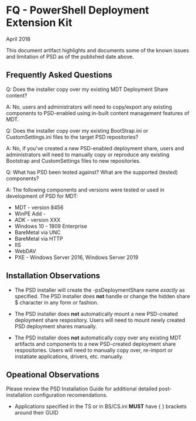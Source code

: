 # FQ - PowerShell Deployment Extension Kit
April 2018

This document artifact highlights and documents some of the known issues and limitation of PSD as of the published date above. 

## Frequently Asked Questions
Q: Does the installer copy over my existing MDT Deployment Share content?

A: No, users and administrators will need to copy/export any existing components to PSD-enabled using in-built content management features of MDT.

Q: Does the installer copy over my existing BootStrap.ini or CustomSettings.ini files to the target PSD repositories?

A: No, if you've created a new PSD-enabled deployment share, users and administrators will need to manually copy or reproduce any existing Bootstrap and CustomSettings files to new repositories.

Q: What has PSD been tested against? What are the supported (tested) components?

A: The following components and versions were tested or used in development of PSD for MDT:
- MDT - version 8456
- WinPE Add - 
- ADK - version XXX
- Windows 10 - 1809 Enterprise
- BareMetal via UNC
- BareMetal via HTTP
- IIS 
- WebDAV
- PXE - Windows Server 2016, Windows Server 2019

## Installation Observations

- The PSD installer will create the -psDeploymentShare name *exactly* as specified. The PSD installer does **not** handle or change the hidden share $ character in any form or fashion.

- The PSD installer does **not** automatically mount a new PSD-created deployment share respository. Users will need to mount newly created PSD deployment shares manually.

- The PSD installer does **not** automatically copy over any existing MDT artifacts and components to a new PSD-created deployment share respositories. Users will need to manually copy over, re-import or instatiate applications, drivers, etc. manually.

## Opeational Observations
Please review the PSD Installation Guide for additional detailed post-installation configuration recomendations.

- Applications specified in the TS or in BS/CS.ini **MUST** have { } brackets around their GUID



